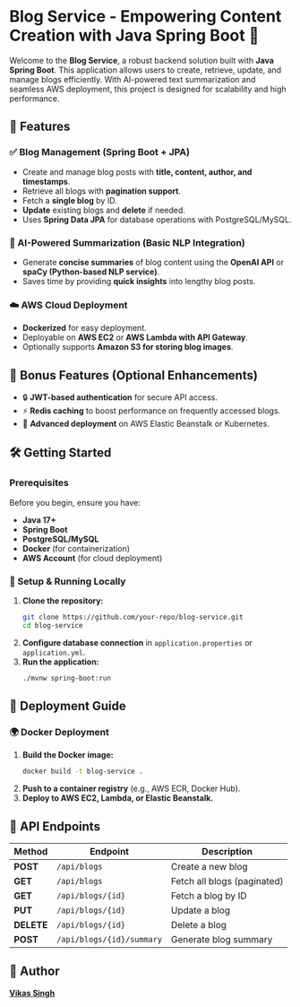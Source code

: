 # Blog Service - Empowering Content Creation with Java Spring Boot 🚀

Welcome to the **Blog Service**, a robust backend solution built with **Java Spring Boot**. This application allows users to create, retrieve, update, and manage blogs efficiently. With AI-powered text summarization and seamless AWS deployment, this project is designed for scalability and high performance.

## 🌟 Features

### ✅ Blog Management (Spring Boot + JPA)

- Create and manage blog posts with **title, content, author, and timestamps**.
- Retrieve all blogs with **pagination support**.
- Fetch a **single blog** by ID.
- **Update** existing blogs and **delete** if needed.
- Uses **Spring Data JPA** for database operations with PostgreSQL/MySQL.

### 🤖 AI-Powered Summarization (Basic NLP Integration)

- Generate **concise summaries** of blog content using the **OpenAI API** or **spaCy (Python-based NLP service)**.
- Saves time by providing **quick insights** into lengthy blog posts.

### ☁️ AWS Cloud Deployment

- **Dockerized** for easy deployment.
- Deployable on **AWS EC2** or **AWS Lambda with API Gateway**.
- Optionally supports **Amazon S3 for storing blog images**.

## 🎁 Bonus Features (Optional Enhancements)

- 🔒 **JWT-based authentication** for secure API access.
- ⚡ **Redis caching** to boost performance on frequently accessed blogs.
- 🚀 **Advanced deployment** on AWS Elastic Beanstalk or Kubernetes.

## 🛠️ Getting Started

### Prerequisites

Before you begin, ensure you have:

- **Java 17+**
- **Spring Boot**
- **PostgreSQL/MySQL**
- **Docker** (for containerization)
- **AWS Account** (for cloud deployment)

### 🔧 Setup & Running Locally

1. **Clone the repository:**
   ```sh
   git clone https://github.com/your-repo/blog-service.git
   cd blog-service
   ```
2. **Configure database connection** in `application.properties` or `application.yml`.
3. **Run the application:**
   ```sh
   ./mvnw spring-boot:run
   ```

## 🚀 Deployment Guide

### 🌍 Docker Deployment

1. **Build the Docker image:**
   ```sh
   docker build -t blog-service .
   ```
2. **Push to a container registry** (e.g., AWS ECR, Docker Hub).
3. **Deploy to AWS EC2, Lambda, or Elastic Beanstalk.**

## 📡 API Endpoints

| Method     | Endpoint                  | Description                 |
| ---------- | ------------------------- | --------------------------- |
| **POST**   | `/api/blogs`              | Create a new blog           |
| **GET**    | `/api/blogs`              | Fetch all blogs (paginated) |
| **GET**    | `/api/blogs/{id}`         | Fetch a blog by ID          |
| **PUT**    | `/api/blogs/{id}`         | Update a blog               |
| **DELETE** | `/api/blogs/{id}`         | Delete a blog               |
| **POST**   | `/api/blogs/{id}/summary` | Generate blog summary       |

## 👤 Author

**[Vikas Singh](https://github.com/xanderbilla)**
